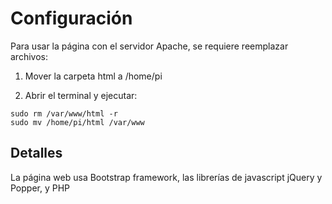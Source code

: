 # Configuración

Para usar la página con el servidor Apache, se requiere reemplazar archivos:

1. Mover la carpeta html a /home/pi

2. Abrir el terminal y ejecutar:
```
sudo rm /var/www/html -r
sudo mv /home/pi/html /var/www
```
## Detalles

La página web usa Bootstrap framework, las librerías de javascript jQuery y Popper, y PHP
